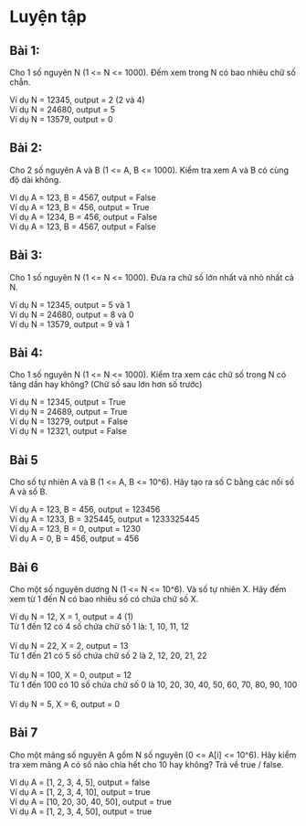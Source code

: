 # Luyện tập

## Bài 1:

Cho 1 số nguyên N (1 <= N <= 1000). Đếm xem trong N có bao nhiêu chữ số chẵn.

Ví dụ N = 12345, output = 2 (2 và 4)<br>
Ví dụ N = 24680, output = 5<br>
Ví dụ N = 13579, output = 0<br>

## Bài 2:
Cho 2 số nguyên A và B (1 <= A, B <= 1000). Kiểm tra xem A và B có cùng độ dài không.

Ví dụ A = 123, B = 4567, output = False<br>
Ví dụ A = 123, B = 456, output = True<br>
Ví dụ A = 1234, B = 456, output = False<br>
Ví dụ A = 123, B = 4567, output = False<br>

## Bài 3:
Cho 1 số nguyên N (1 <= N <= 1000). Đưa ra chữ số lớn nhất và nhỏ nhất cả N.

Ví dụ N = 12345, output = 5 và 1<br>
Ví dụ N = 24680, output = 8 và 0<br>
Ví dụ N = 13579, output = 9 và 1<br>

## Bài 4:
Cho 1 số nguyên N (1 <= N <= 1000). Kiểm tra xem các chữ số trong N có tăng dần hay không?
(Chữ số sau lớn hơn số trước)

Ví dụ N = 12345, output = True<br>
Ví dụ N = 24689, output = True<br>
Ví dụ N = 13279, output = False<br>
Ví dụ N = 12321, output = False<br>

## Bài 5
Cho số tự nhiên A và B (1 <= A, B <= 10^6). Hãy tạo ra số C bằng các nối số A và số B.

Ví dụ A = 123, B = 456, output = 123456<br>
Ví dụ A = 1233, B = 325445, output = 1233325445<br>
Ví dụ A = 123, B = 0, output = 1230<br>
Ví dụ A = 0, B = 456, output = 456<br>

## Bài 6
Cho một số nguyên dương N (1 <= N <= 10^6). Và số tự nhiên X. Hãy đếm xem từ 1 đến N có bao nhiêu số có chứa chữ số X.

Ví dụ N = 12, X = 1, output = 4 (1)<br>
Từ 1 đến 12 có 4 số chứa chữ số 1 là: 1, 10, 11, 12<br><br>
Ví dụ N = 22, X = 2, output = 13<br>
Từ 1 đến 21 có 5 số chứa chữ số 2 là 2, 12, 20, 21, 22<br><br>
Ví dụ N = 100, X = 0, output = 12<br>
Từ 1 đến 100 có 10 số chứa chữ số 0 là 10, 20, 30, 40, 50, 60, 70, 80, 90, 100<br><br>
Ví dụ N = 5, X = 6, output = 0<br>

## Bài 7
Cho một mảng số nguyên A gồm N số nguyên (0 <= A[i] <= 10^6). Hãy kiểm tra xem mảng A có số nào chia hết cho 10 hay không? Trả về true / false.

Ví dụ A = [1, 2, 3, 4, 5], output = false<br>
Ví dụ A = [1, 2, 3, 4, 10], output = true<br>
Ví dụ A = [10, 20, 30, 40, 50], output = true<br>
Ví dụ A = [1, 2, 3, 4, 50], output = true<br>
